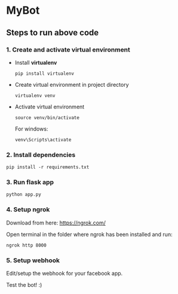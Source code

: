 # MyBot

## Steps to run above code

### 1. Create and activate virtual environment

- Install **virtualenv**
    ```
    pip install virtualenv
    ```
    
- Create virtual environment in project directory
    ```
    virtualenv venv
    ```
    
- Activate virtual environment
    ```
    source venv/bin/activate
    ```
    For windows:
    ```
    venv\Scripts\activate
    ```
    
### 2. Install dependencies

```
pip install -r requirements.txt
```

### 3. Run flask app

```
python app.py
```

### 4. Setup ngrok

Download from here: https://ngrok.com/

Open terminal in the folder where ngrok has been installed and run:

```
ngrok http 8000
```

### 5. Setup webhook

Edit/setup the webhook for your facebook app.


Test the bot! :)
